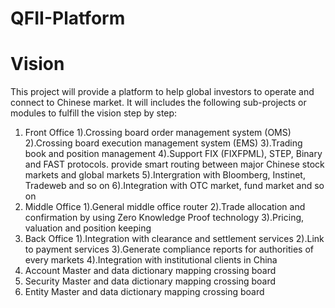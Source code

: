 # QFII-Platform

# Vision
This project will provide a platform to help global investors to operate and connect to Chinese market. It will includes the following sub-projects or modules to fulfill the vision step by step:
1. Front Office
  1).Crossing board order management system (OMS)
  2).Crossing board execution management system (EMS)
  3).Trading book and position management
  4).Support FIX (FIXFPML), STEP, Binary and FAST protocols. provide smart routing between major Chinese stock markets and global markets
  5).Intergration with Bloomberg, Instinet, Tradeweb and so on
  6).Integration with OTC market, fund market and so on
2. Middle Office
  1).General middle office router
  2).Trade allocation and confirmation by using Zero Knowledge Proof technology
  3).Pricing, valuation and position keeping
3. Back Office
  1).Integration with clearance and settlement services
  2).Link to payment services
  3).Generate compliance reports for authorities of every markets
  4).Integration with institutional clients in China
4. Account Master and data dictionary mapping crossing board
5. Security Master and data dictionary mapping crossing board
6. Entity Master and data dictionary mapping crossing board
